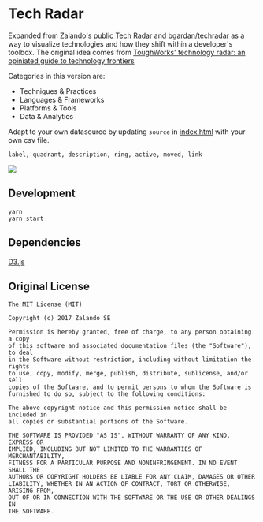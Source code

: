 # Tech Radar

Expanded from Zalando's [public Tech
Radar](http://zalando.github.io/tech-radar/) and [bgardan/techradar](https://github.com/bdargan/techradar) as a way to visualize technologies and how they shift within a developer's toolbox. The original idea comes from [ToughWorks' technology radar: an opiniated guide to technology frontiers](https://www.thoughtworks.com/radar)

Categories in this version are:
- Techniques & Practices
- Languages & Frameworks
- Platforms & Tools
- Data & Analytics

Adapt to your own datasource by updating `source` in [index.html](blob/master/docs/index.html) with your own csv file.
```
label, quadrant, description, ring, active, moved, link
```

![](https://res.cloudinary.com/cdvel/image/url2png/s--AVTGkgPS--/https://cdvel.github.io/tech-radar/)

## Development

```
yarn
yarn start
```

## Dependencies

[D3.js](https://github.com/d3/d3)


## Original License
```
The MIT License (MIT)

Copyright (c) 2017 Zalando SE

Permission is hereby granted, free of charge, to any person obtaining a copy
of this software and associated documentation files (the "Software"), to deal
in the Software without restriction, including without limitation the rights
to use, copy, modify, merge, publish, distribute, sublicense, and/or sell
copies of the Software, and to permit persons to whom the Software is
furnished to do so, subject to the following conditions:

The above copyright notice and this permission notice shall be included in
all copies or substantial portions of the Software.

THE SOFTWARE IS PROVIDED "AS IS", WITHOUT WARRANTY OF ANY KIND, EXPRESS OR
IMPLIED, INCLUDING BUT NOT LIMITED TO THE WARRANTIES OF MERCHANTABILITY,
FITNESS FOR A PARTICULAR PURPOSE AND NONINFRINGEMENT. IN NO EVENT SHALL THE
AUTHORS OR COPYRIGHT HOLDERS BE LIABLE FOR ANY CLAIM, DAMAGES OR OTHER
LIABILITY, WHETHER IN AN ACTION OF CONTRACT, TORT OR OTHERWISE, ARISING FROM,
OUT OF OR IN CONNECTION WITH THE SOFTWARE OR THE USE OR OTHER DEALINGS IN
THE SOFTWARE.
```
